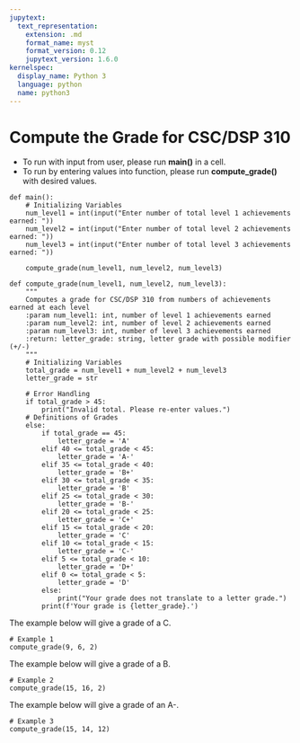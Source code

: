 ```yaml
---
jupytext:
  text_representation:
    extension: .md
    format_name: myst
    format_version: 0.12
    jupytext_version: 1.6.0
kernelspec:
  display_name: Python 3
  language: python
  name: python3
---
```


# Compute the Grade for CSC/DSP 310
* To run with input from user, please run **main()** in a cell.
* To run by entering values into function, please run **compute_grade()** with desired values.

```{code-cell} ipython3
def main():
    # Initializing Variables
    num_level1 = int(input("Enter number of total level 1 achievements earned: "))
    num_level2 = int(input("Enter number of total level 2 achievements earned: "))
    num_level3 = int(input("Enter number of total level 3 achievements earned: "))

    compute_grade(num_level1, num_level2, num_level3)
```

```{code-cell} ipython3
def compute_grade(num_level1, num_level2, num_level3):
    """
    Computes a grade for CSC/DSP 310 from numbers of achievements earned at each level
    :param num_level1: int, number of level 1 achievements earned
    :param num_level2: int, number of level 2 achievements earned
    :param num_level3: int, number of level 3 achievements earned
    :return: letter_grade: string, letter grade with possible modifier (+/-)
    """
    # Initializing Variables
    total_grade = num_level1 + num_level2 + num_level3
    letter_grade = str

    # Error Handling
    if total_grade > 45:
        print("Invalid total. Please re-enter values.")
    # Definitions of Grades    
    else:
        if total_grade == 45:
            letter_grade = 'A'
        elif 40 <= total_grade < 45:
            letter_grade = 'A-'
        elif 35 <= total_grade < 40:
            letter_grade = 'B+'
        elif 30 <= total_grade < 35:
            letter_grade = 'B'
        elif 25 <= total_grade < 30:
            letter_grade = 'B-'
        elif 20 <= total_grade < 25:
            letter_grade = 'C+'
        elif 15 <= total_grade < 20:
            letter_grade = 'C'
        elif 10 <= total_grade < 15:
            letter_grade = 'C-'
        elif 5 <= total_grade < 10:
            letter_grade = 'D+'
        elif 0 <= total_grade < 5:
            letter_grade = 'D'
        else:
            print("Your grade does not translate to a letter grade.")
        print(f'Your grade is {letter_grade}.')
```

The example below will give a grade of a C.

```{code-cell} ipython3
# Example 1
compute_grade(9, 6, 2)
```

The example below will give a grade of a B.

```{code-cell} ipython3
# Example 2
compute_grade(15, 16, 2)
```

The example below will give a grade of an A-.

```{code-cell} ipython3
# Example 3
compute_grade(15, 14, 12)
```
